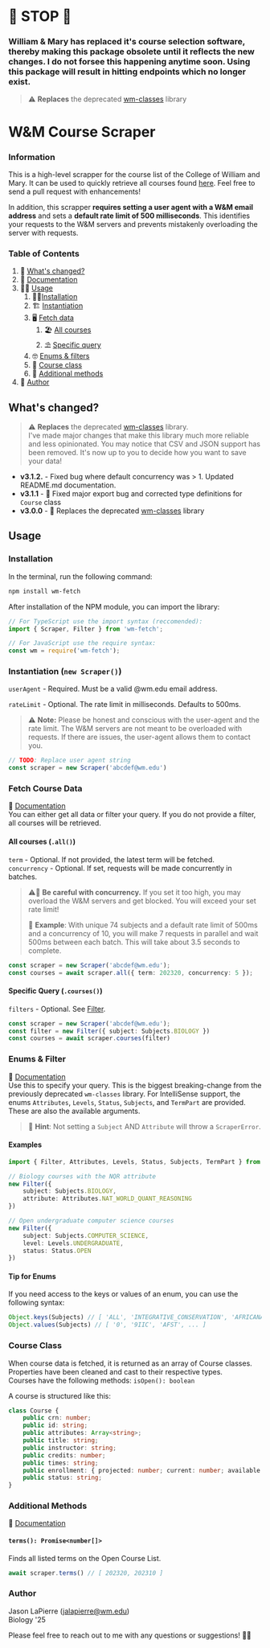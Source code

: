 # 🛑 STOP 🛑 
### William & Mary has replaced it's course selection software, thereby making this package obsolete until it reflects the new changes. I do not forsee this happening anytime soon. Using this package will result in hitting endpoints which no longer exist.

> ⚠️ **Replaces** the deprecated [wm-classes](https://www.npmjs.com/package/wm-classes) library
# W&M Course Scraper

### Information
This is a high-level scrapper for the course list of the College of William and Mary. It can be used to quickly retrieve all courses
found [here](https://courselist.wm.edu/courselist/courseinfo/search?). Feel free to send a pull request with enhancements!

In addition, this scrapper **requires setting a user agent with a W&M email address** and sets a **default rate limit of 500 milliseconds**.
This identifies your requests to the W&M servers and prevents mistakenly overloading the server with requests.

### Table of Contents
1. 📰 [What's changed?](#whats-changed)
2. 📖 [Documentation](https://jasonycin.github.io/wm-fetch/)
3. 🧑‍🏫 [Usage](#usage)
   1. 👷‍♂️[Installation](#installation)
   2. 🏗️ [Instantiation](#instantiation--new-scraper-)
   3. 🖥️ [Fetch data](#fetch-course-data)
      1. 🏖️ [All courses](#all-courses--all-)
      2. ⛱️ [Specific query](#specific-query--courses-)
   4. 🤓 [Enums & filters](#enums--filter)
   5. 📕 [Course class](#course-class)
   6. 🫶 [Additional methods](#additional-methods)
4. 👏 [Author](#author)

## What's changed?
> ⚠️ **Replaces** the deprecated [wm-classes](https://www.npmjs.com/package/wm-classes) library.  
> I've made major changes that make this library much more reliable and less opinionated. You may notice that
> CSV and JSON support has been removed. It's now up to you to decide how you want to save your data!
- **v3.1.2.** - Fixed bug where default concurrency was > 1. Updated README.md documentation.
- **v3.1.1** - 🔨 Fixed major export bug and corrected type definitions for `Course` class
- **v3.0.0** - 🎉 Replaces the deprecated [wm-classes](https://www.npmjs.com/package/wm-classes) library

## Usage
### Installation
In the terminal, run the following command:
```bash
npm install wm-fetch
```
After installation of the NPM module, you can import the library:
```ts
// For TypeScript use the import syntax (reccomended):
import { Scraper, Filter } from 'wm-fetch';

// For JavaScript use the require syntax:
const wm = require('wm-fetch');
```

### Instantiation (`new Scraper()`)
`userAgent` - Required. Must be a valid @wm.edu email address.  

`rateLimit` - Optional. The rate limit in milliseconds. Defaults to 500ms.
> ⚠️ **Note:** Please be honest and conscious with the user-agent and the rate limit. The W&M servers are not meant to be overloaded with requests. If there are issues, the user-agent allows them to contact you.
```ts
// TODO: Replace user agent string
const scraper = new Scraper('abcdef@wm.edu')
```

### Fetch Course Data
📖 [Documentation](https://jasonycin.github.io/wm-fetch/)  
You can either get all data or filter your query. If you do not provide a filter, all courses will be retrieved.
#### All courses (`.all()`)
`term` - Optional. If not provided, the latest term will be fetched.  
`concurrency` - Optional. If set, requests will be made concurrently in batches.
> ⚠️🚨 **Be careful with concurrency.** If you set it too high, you may overload the W&M servers and get blocked. You will exceed your set rate limit!  
>   
> 🧐 **Example**: With unique 74 subjects and a default rate limit of 500ms and a concurrency of 10, you will make 
7 requests in parallel and wait 500ms between each batch. This will take about 3.5 seconds to complete.
```ts
const scraper = new Scraper('abcdef@wm.edu');
const courses = await scraper.all({ term: 202320, concurrency: 5 });
```

#### Specific Query (`.courses()`)
`filters` - Optional. See [Filter](#filter). 
```ts
const scraper = new Scraper('abcdef@wm.edu');
const filter = new Filter({ subject: Subjects.BIOLOGY })
const courses = await scraper.courses(filter)
```

### Enums & Filter
📖 [Documentation](https://jasonycin.github.io/wm-fetch/)  
Use this to specify your query. This is the biggest breaking-change from the previously deprecated `wm-classes` library.
For IntelliSense support, the enums `Attributes`, `Levels`, `Status`, `Subjects`, and `TermPart` are provided.
These are also the available arguments.
  
> 🚨 **Hint**: Not setting a `Subject` AND `Attribute` will throw a `ScraperError`.
#### Examples

```ts
import { Filter, Attributes, Levels, Status, Subjects, TermPart } from "wm-fetch";

// Biology courses with the NQR attribute
new Filter({
    subject: Subjects.BIOLOGY,
    attribute: Attributes.NAT_WORLD_QUANT_REASONING
})

// Open undergraduate computer science courses
new Filter({
    subject: Subjects.COMPUTER_SCIENCE,
    level: Levels.UNDERGRADUATE,
    status: Status.OPEN
})
```

#### Tip for Enums
If you need access to the keys or values of an enum, you can use the following syntax:
```ts
Object.keys(Subjects) // [ 'ALL', 'INTEGRATIVE_CONSERVATION', 'AFRICANA_STUDIES', ... ]
Object.values(Subjects) // [ '0', '9IIC', 'AFST', ... ]
```

### Course Class
When course data is fetched, it is returned as an array of Course classes.
Properties have been cleaned and cast to their respective types.  
Courses have the following methods: `isOpen(): boolean`  

A course is structured like this:
```ts
class Course {
    public crn: number;
    public id: string;
    public attributes: Array<string>;
    public title: string;
    public instructor: string;
    public credits: number;
    public times: string;
    public enrollment: { projected: number; current: number; available: number; };
    public status: string;
}
```

### Additional Methods
📖 [Documentation](https://jasonycin.github.io/wm-fetch/)  
#### `terms(): Promise<number[]>`
Finds all listed terms on the Open Course List.
```ts
await scraper.terms() // [ 202320, 202310 ]
```




### Author
Jason LaPierre ([jalapierre@wm.edu](mailto:jalapierre@wm.edu))  
Biology '25

Please feel free to reach out to me with any questions or suggestions! 👏👏
